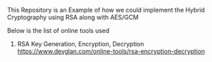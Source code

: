 This Repository is an Example of how we could implement the Hybrid Cryptography using RSA along with AES/GCM

Below is the list of online tools used

1. RSA Key Generation, Encryption, Decryption
https://www.devglan.com/online-tools/rsa-encryption-decryption
